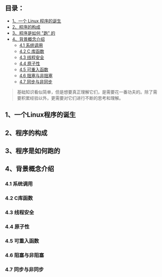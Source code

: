 
目录：
------
* [1、一个 Linux 程序的诞生](#1一个linux程序的诞生)
* [2、程序的构成](#2程序的构成)
* [3、程序是如何 "跑" 的](#3程序是如何跑的)
* [4、背景概念介绍](#4背景概念介绍)
  - [4.1 系统调用](#4-1系统调用)
  - [4.2 C 库函数](#4-2c库函数)
  - [4.3 线程安全](#4-3线程安全)
  - [4.4 原子性](#4-4原子性)
  - [4.5 可重入函数](#4-5可重入函数)
  - [4.6 阻塞与非阻塞](#4-6阻塞与非阻塞)
  - [4.7 同步与非同步](#4-7同步与非同步)


> 基础知识看似简单，但是想要真正理解它们，是需要花一番功夫的。除了需要积累经验以外，更需要对它们进行不断的思考和理解。


## 1、一个Linux程序的诞生


## 2、程序的构成

## 3、程序是如何跑的

## 4、背景概念介绍


### 4.1 系统调用

### 4.2 C库函数

### 4.3 线程安全

### 4.4 原子性

### 4.5 可重入函数

### 4.6 阻塞与非阻塞

### 4.7 同步与非同步